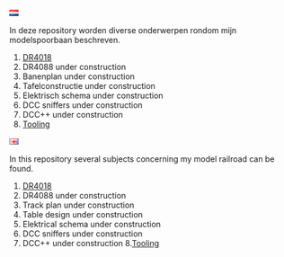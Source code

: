 ![Nederlandse vlag](./images/nl.gif)

In deze repository worden diverse onderwerpen rondom mijn modelspoorbaan beschreven.

1. [DR4018](/DR4018/README.md)
2. DR4088 under construction
3. Banenplan under construction
4. Tafelconstructie under construction
5. Elektrisch schema under construction
6. DCC sniffers under construction
7. DCC++ under construction
8. [Tooling](Tooling.md)

![English flag](./images/gb.gif)

In this repository several subjects concerning my model railroad can be found.

1. [DR4018](/DR4018/README.md)
2. DR4088 under construction
3. Track plan under construction
4. Table design under construction
5. Elektrical schema under construction
6. DCC sniffers under construction
7. DCC++ under construction
8.[Tooling](Tooling.md)
